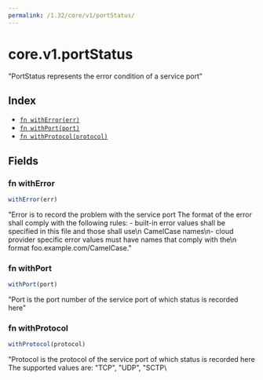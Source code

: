 ```yaml
---
permalink: /1.32/core/v1/portStatus/
---
```


# core.v1.portStatus

"PortStatus represents the error condition of a service port"

## Index

* [`fn withError(err)`](#fn-witherror)
* [`fn withPort(port)`](#fn-withport)
* [`fn withProtocol(protocol)`](#fn-withprotocol)

## Fields

### fn withError

```ts
withError(err)
```

"Error is to record the problem with the service port The format of the error shall comply with the following rules: - built-in error values shall be specified in this file and those shall use\n  CamelCase names\n- cloud provider specific error values must have names that comply with the\n  format foo.example.com/CamelCase."

### fn withPort

```ts
withPort(port)
```

"Port is the port number of the service port of which status is recorded here"

### fn withProtocol

```ts
withProtocol(protocol)
```

"Protocol is the protocol of the service port of which status is recorded here The supported values are: \"TCP\", \"UDP\", \"SCTP\